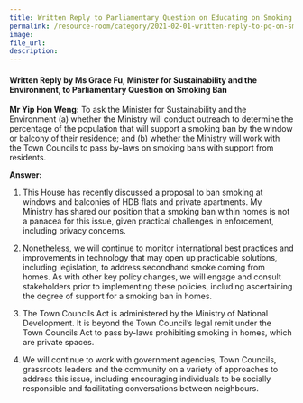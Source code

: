 ```yaml
---  
title: Written Reply to Parliamentary Question on Educating on Smoking Ban by Ms Grace Fu, Minister for Sustainability and the Environment
permalink: /resource-room/category/2021-02-01-written-reply-to-pq-on-smoking-ban/
image:  
file_url:  
description:  
---  
```


#### Written Reply by Ms Grace Fu, Minister for Sustainability and the Environment, to Parliamentary Question on Smoking Ban

**Mr Yip Hon Weng:** To ask the Minister for Sustainability and the Environment (a) whether the Ministry will conduct outreach to determine the percentage of the population that will support a smoking ban by the window or balcony of their residence; and (b) whether the Ministry will work with the Town Councils to pass by-laws on smoking bans with support from residents.

**Answer:**

1.  This House has recently discussed a proposal to ban smoking at windows and balconies of HDB flats and private apartments. My Ministry has shared our position that a smoking ban within homes is not a panacea for this issue, given practical challenges in enforcement, including privacy concerns. 

2.	Nonetheless, we will continue to monitor international best practices and improvements in technology that may open up practicable solutions, including legislation, to address secondhand smoke coming from homes. As with other key policy changes, we will engage and consult stakeholders prior to implementing these policies, including ascertaining the degree of support for a smoking ban in homes. 

3.	The Town Councils Act is administered by the Ministry of National Development. It is beyond the Town Council’s legal remit under the Town Councils Act to pass by-laws prohibiting smoking in homes, which are private spaces. 

4.	We will continue to work with government agencies, Town Councils, grassroots leaders and the community on a variety of approaches to address this issue, including encouraging individuals to be socially responsible and facilitating conversations between neighbours. 

